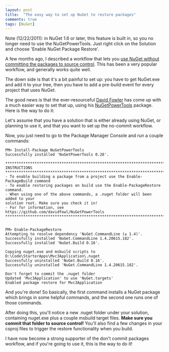 ```yaml
---
layout: post
title:  "The easy way to set up NuGet to restore packages"
comments: true
tags: [NuGet]
---
```



Note (12/22/2011): in NuGet 1.6 or later, this feature is built in, so you no longer need to use the NuGetPowerTools. Just right click on the Solution and choose 'Enable NuGet Package Restore'.

A few months ago, I described a workflow that lets you [use NuGet without committing the packages to source control](http://blog.davidebbo.com/2011/03/using-nuget-without-committing-packages.html). This has been a very popular workflow, and generally works quite well.

The down side is that it's a bit painful to set up: you have to get NuGet.exe and add it to your tree, then you have to add a pre-build event for every project that uses NuGet.

The good news is that the ever-resourceful [David Fowler](http://twitter.com/#!/davidfowl) has come up with a much easier way to set that up, using his [NuGetPowerTools](https://github.com/davidfowl/NuGetPowerTools) package. Here is the way to do it:

Let's assume that you have a solution that is either already using NuGet, or planning to use it, and that you want to set up the no-commit workflow.

Now, you just need to go to the Package Manager Console and run a couple commands:

```
PM> Install-Package NuGetPowerTools
Successfully installed 'NuGetPowerTools 0.28'.

**********************************************************************************
INSTRUCTIONS
**********************************************************************************
- To enable building a package from a project use the Enable-PackageBuild command
- To enable restoring packages on build use the Enable-PackageRestore command.
- When using one of the above commands, a .nuget folder will been added to your
solution root. Make sure you check it in!
- For for information, see https://github.com/davidfowl/NuGetPowerTools
**********************************************************************************


PM> Enable-PackageRestore
Attempting to resolve dependency 'NuGet.CommandLine (≥ 1.4)'.
Successfully installed 'NuGet.CommandLine 1.4.20615.182'.
Successfully installed 'NuGet.Build 0.16'.

Copying nuget.exe and msbuild scripts to D:\Code\StarterApps\Mvc3Application\.nuget
Successfully uninstalled 'NuGet.Build 0.16'.
Successfully uninstalled 'NuGet.CommandLine 1.4.20615.182'.

Don't forget to commit the .nuget folder
Updated 'Mvc3Application' to use 'NuGet.targets'
Enabled package restore for Mvc3Application

```

And you're done! So basically, the first command installs a NuGet package which brings in some helpful commands, and the second one runs one of those commands.

After doing this, you'll notice a new .nuget folder under your solution, containing nuget.exe plus a couple msbuild target files. **Make sure you commit that folder to source control!** You'll also find a few changes in your csproj files to trigger the restore functionality when you build.

I have now become a strong supporter of the don't commit packages workflow, and if you're going to use it, this is the way to do it!

